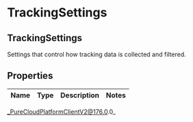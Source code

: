 # TrackingSettings

## TrackingSettings
Settings that control how tracking data is collected and filtered.

## Properties

|Name | Type | Description | Notes|
|------------ | ------------- | ------------- | -------------|



_PureCloudPlatformClientV2@176.0.0_
